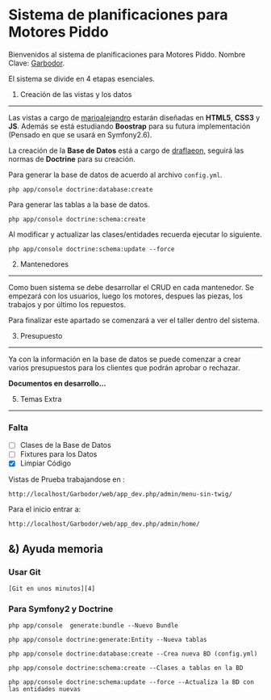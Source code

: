 Sistema de planificaciones para Motores Piddo
=============================================

Bienvenidos al sistema de planificaciones para Motores Piddo. Nombre Clave: [Garbodor][2].

El sistema se divide en 4 etapas esenciales.

1) Creación de las vistas y los datos
-------------------------------------

Las vistas a cargo de [marioalejandro][1] estarán diseñadas en **HTML5**, **CSS3** y **JS**. Además se está estudiando **Boostrap** para su futura implementación (Pensado en que se usará en Symfony2.6).

La creación de la **Base de Datos** está a cargo de [draflaeon][3], seguirá las normas de **Doctrine** para su creación.

Para generar la base de datos de acuerdo al archivo ``config.yml``.

	php app/console doctrine:database:create

Para generar las tablas a la base de datos.

	php app/console doctrine:schema:create

Al modificar y actualizar las clases/entidades recuerda ejecutar lo siguiente.

	php app/console doctrine:schema:update --force

2) Mantenedores
-------------------
Como buen sistema se debe desarrollar el CRUD en cada mantenedor. Se empezará con los usuarios, luego los motores, despues las piezas, los trabajos y por último los repuestos.

Para finalizar este apartado se comenzará a ver el taller dentro del sistema.

3) Presupuesto
-------------------
Ya con la información en la base de datos se puede comenzar a crear varios presupuestos para los clientes que podrán aprobar o rechazar.

**Documentos en desarrollo...**

5) Temas Extra
-------------------
### Falta
  - [ ] Clases de la Base de Datos
  - [ ] Fixtures para los Datos
  - [x] Limpiar Código

Vistas de Prueba trabajandose en :

	http://localhost/Garbodor/web/app_dev.php/admin/menu-sin-twig/

Para el inicio entrar a:

    http://localhost/Garbodor/web/app_dev.php/admin/home/
	
&) Ayuda memoria
-------------------
### Usar Git

	[Git en unos minutos][4]
	
### Para Symfony2 y Doctrine

	php app/console  generate:bundle --Nuevo Bundle
	
	php app/console doctrine:generate:Entity --Nueva tablas
	
	php app/console doctrine:database:create --Crea nueva BD (config.yml)
	
	php app/console doctrine:schema:create --Clases a tablas en la BD
	
	php app/console doctrine:schema:update --force --Actualiza la BD con las entidades nuevas

[1]: https://github.com/marioalejandro
[2]: http://draflaeon.github.io/Garbodor
[3]: https://github.com/draflaeon
[4]: http://rogerdudler.github.io/git-guide/
